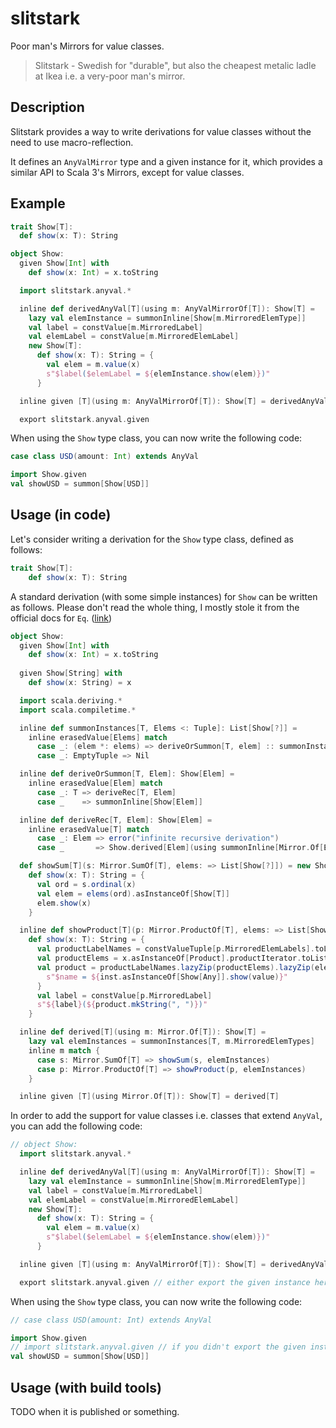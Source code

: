 # slitstark

Poor man's Mirrors for value classes.

> Slitstark - Swedish for "durable", but also the cheapest metalic ladle at Ikea i.e. a very-poor man's mirror.

## Description

Slitstark provides a way to write derivations for value classes without the need to use macro-reflection.

It defines an `AnyValMirror` type and a given instance for it, which provides a similar API to Scala 3's Mirrors, except for value classes.

## Example

```scala
trait Show[T]:
  def show(x: T): String

object Show:
  given Show[Int] with
    def show(x: Int) = x.toString

  import slitstark.anyval.*

  inline def derivedAnyVal[T](using m: AnyValMirrorOf[T]): Show[T] =
    lazy val elemInstance = summonInline[Show[m.MirroredElemType]]
    val label = constValue[m.MirroredLabel]
    val elemLabel = constValue[m.MirroredElemLabel]
    new Show[T]:
      def show(x: T): String = {
        val elem = m.value(x)
        s"$label($elemLabel = ${elemInstance.show(elem)})"
      }

  inline given [T](using m: AnyValMirrorOf[T]): Show[T] = derivedAnyVal[T]

  export slitstark.anyval.given
```

When using the `Show` type class, you can now write the following code:

```scala
case class USD(amount: Int) extends AnyVal

import Show.given
val showUSD = summon[Show[USD]]
```

## Usage (in code)

Let's consider writing a derivation for the `Show` type class, defined as follows:

```scala
trait Show[T]:
    def show(x: T): String
```

A standard derivation (with some simple instances) for `Show` can be written as follows. Please don't read the whole thing, I mostly stole it from the official docs for `Eq`. ([link](https://dotty.epfl.ch/docs/reference/contextual/derivation.html))

```scala
object Show:
  given Show[Int] with
    def show(x: Int) = x.toString
  
  given Show[String] with
    def show(x: String) = x

  import scala.deriving.*
  import scala.compiletime.*

  inline def summonInstances[T, Elems <: Tuple]: List[Show[?]] =
    inline erasedValue[Elems] match
      case _: (elem *: elems) => deriveOrSummon[T, elem] :: summonInstances[T, elems]
      case _: EmptyTuple => Nil

  inline def deriveOrSummon[T, Elem]: Show[Elem] =
    inline erasedValue[Elem] match
      case _: T => deriveRec[T, Elem]
      case _    => summonInline[Show[Elem]]

  inline def deriveRec[T, Elem]: Show[Elem] =
    inline erasedValue[T] match
      case _: Elem => error("infinite recursive derivation")
      case _       => Show.derived[Elem](using summonInline[Mirror.Of[Elem]])

  def showSum[T](s: Mirror.SumOf[T], elems: => List[Show[?]]) = new Show[T]:
    def show(x: T): String = {
      val ord = s.ordinal(x)
      val elem = elems(ord).asInstanceOf[Show[T]]
      elem.show(x)
    }

  inline def showProduct[T](p: Mirror.ProductOf[T], elems: => List[Show[?]]): Show[T] = new Show[T]:
    def show(x: T): String = {
      val productLabelNames = constValueTuple[p.MirroredElemLabels].toList.asInstanceOf[List[String]]
      val productElems = x.asInstanceOf[Product].productIterator.toList
      val product = productLabelNames.lazyZip(productElems).lazyZip(elems).map { case (name, value, inst) =>
        s"$name = ${inst.asInstanceOf[Show[Any]].show(value)}"
      }
      val label = constValue[p.MirroredLabel]
      s"${label}(${product.mkString(", ")})"
    }

  inline def derived[T](using m: Mirror.Of[T]): Show[T] =
    lazy val elemInstances = summonInstances[T, m.MirroredElemTypes]
    inline m match {
      case s: Mirror.SumOf[T] => showSum(s, elemInstances)
      case p: Mirror.ProductOf[T] => showProduct(p, elemInstances)
    }

  inline given [T](using Mirror.Of[T]): Show[T] = derived[T]
```

In order to add the support for value classes i.e. classes that extend `AnyVal`, you can add the following code:

```scala
// object Show:
  import slitstark.anyval.*

  inline def derivedAnyVal[T](using m: AnyValMirrorOf[T]): Show[T] =
    lazy val elemInstance = summonInline[Show[m.MirroredElemType]]
    val label = constValue[m.MirroredLabel]
    val elemLabel = constValue[m.MirroredElemLabel]
    new Show[T]:
      def show(x: T): String = {
        val elem = m.value(x)
        s"$label($elemLabel = ${elemInstance.show(elem)})"
      }

  inline given [T](using m: AnyValMirrorOf[T]): Show[T] = derivedAnyVal[T]

  export slitstark.anyval.given // either export the given instance here or import it in the scope where you want to use it
```

When using the `Show` type class, you can now write the following code:

```scala
// case class USD(amount: Int) extends AnyVal

import Show.given
// import slitstark.anyval.given // if you didn't export the given instance in the Show object
val showUSD = summon[Show[USD]]
```

## Usage (with build tools)

TODO when it is published or something.

